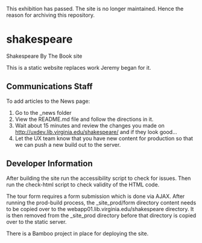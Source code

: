 This exhibition has passed. The site is no longer maintained. Hence the reason for archiving this repository. 

# shakespeare
Shakespeare By The Book site

This is a static website replaces work Jeremy began for it.

## Communications Staff

To add articles to the News page:

1. Go to the _news folder
2. View the README.md file and follow the directions in it.
3. Wait about 15 minutes and review the changes you made on http://uxdev.lib.virginia.edu/shakespeare/ and if they look good...
4. Let the UX team know that you have new content for production so that we can push a new build out to the server.

## Developer Information

After building the site run the accessibility script to check for issues. Then
run the check-html script to check validity of the HTML code.

The tour form requires a form submission which is done via AJAX. After running
the prod-build process, the _site_prod/form directory content needs to be
copied over to the webapp01.lib.virginia.edu/shakespeare directory. It is then
removed from the _site_prod directory before that directory is copied over to
the static server.

There is a Bamboo project in place for deploying the site.
